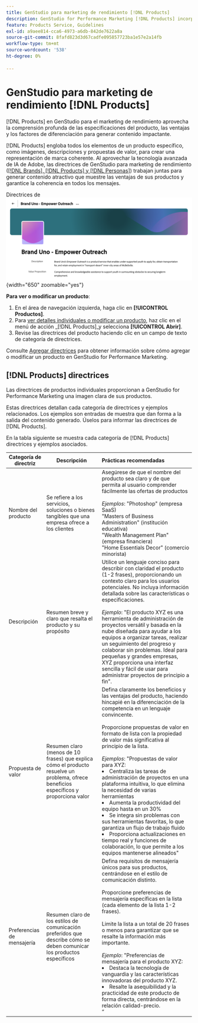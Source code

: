 ```yaml
---
title: GenStudio para marketing de rendimiento [!DNL Products]
description: GenStudio for Performance Marketing [!DNL Products] incorpora todos los aspectos de sus productos (imágenes, descripciones y propuestas de valor) para crear contenido relevante que resalte las fortalezas de los productos y mantenga la coherencia en los mensajes de los productos.
feature: Products Service, Guidelines
exl-id: a9aee814-cca6-4973-a6db-842de7622a8a
source-git-commit: 8fafd823d3d67cadfe095857723ba1e57e2a14fb
workflow-type: tm+mt
source-wordcount: '538'
ht-degree: 0%

---
```


# GenStudio para marketing de rendimiento [!DNL Products]

[!DNL Products] en GenStudio para el marketing de rendimiento aprovecha la comprensión profunda de las especificaciones del producto, las ventajas y los factores de diferenciación para generar contenido impactante.

[!DNL Products] engloba todos los elementos de un producto específico, como imágenes, descripciones y propuestas de valor, para crear una representación de marca coherente. Al aprovechar la tecnología avanzada de IA de Adobe, las directrices de GenStudio para marketing de rendimiento ([[!DNL Brands], [!DNL Products] y [!DNL Personas]](/help/user-guide/guidelines/overview.md)) trabajan juntas para generar contenido atractivo que muestre las ventajas de sus productos y garantice la coherencia en todos los mensajes.

Directrices de ![[!DNL Products] en GenStudio para marketing de rendimiento](/help/assets/products-guidelines.png){width="650" zoomable="yes"}

**Para ver o modificar un producto**:

1. En el área de navegación izquierda, haga clic en **[!UICONTROL Productos]**.
1. Para [ver detalles individuales o modificar un producto](add-guidelines.md#manage-products), haz clic en el menú de acción _[!DNL Products]_y selecciona **[!UICONTROL Abrir]**.
1. Revise las directrices del producto haciendo clic en un campo de texto de categoría de directrices.

Consulte [Agregar directrices](add-guidelines.md) para obtener información sobre cómo agregar o modificar un producto en GenStudio for Performance Marketing.

## [!DNL Products] directrices

Las directrices de productos individuales proporcionan a GenStudio for Performance Marketing una imagen clara de sus productos.

Estas directrices detallan cada categoría de directrices y ejemplos relacionados. Los ejemplos son entradas de muestra que dan forma a la salida del contenido generado. Úselos para informar las directrices de [!DNL Products].

En la tabla siguiente se muestra cada categoría de [!DNL Products] directrices y ejemplos asociados.

| Categoría de directriz | Descripción | Prácticas recomendadas |
| ------------------| ----------------| :---------- |
| Nombre del producto | Se refiere a los servicios, soluciones o bienes tangibles que una empresa ofrece a los clientes | Asegúrese de que el nombre del producto sea claro y de que permita al usuario comprender fácilmente las ofertas de productos <br><br>_Ejemplos_: &quot;Photoshop&quot; (empresa SaaS)<br>&quot;Masters of Business Administration&quot; (institución educativa)<br>&quot;Wealth Management Plan&quot; (empresa financiera)<br>&quot;Home Essentials Decor&quot; (comercio minorista) |
| Descripción | Resumen breve y claro que resalta el producto y su propósito | Utilice un lenguaje conciso para describir con claridad el producto (1-2 frases), proporcionando un contexto claro para los usuarios potenciales. No incluya información detallada sobre las características o especificaciones.<br><br>_Ejemplo_: &quot;El producto XYZ es una herramienta de administración de proyectos versátil y basada en la nube diseñada para ayudar a los equipos a organizar tareas, realizar un seguimiento del progreso y colaborar sin problemas. Ideal para pequeñas y grandes empresas, XYZ proporciona una interfaz sencilla y fácil de usar para administrar proyectos de principio a fin&quot;. |
| Propuesta de valor | Resumen claro (menos de 10 frases) que explica cómo el producto resuelve un problema, ofrece beneficios específicos y proporciona valor | Defina claramente los beneficios y las ventajas del producto, haciendo hincapié en la diferenciación de la competencia en un lenguaje convincente.<br><br>Proporcione propuestas de valor en formato de lista con la propiedad de valor más significativa al principio de la lista.<br><br>_Ejemplos_: &quot;Propuestas de valor para XYZ:<br><li>Centraliza las tareas de administración de proyectos en una plataforma intuitiva, lo que elimina la necesidad de varias herramientas</li><li>Aumenta la productividad del equipo hasta en un 30%</li><li>Se integra sin problemas con sus herramientas favoritas, lo que garantiza un flujo de trabajo fluido</li><li>Proporciona actualizaciones en tiempo real y funciones de colaboración, lo que permite a los equipos mantenerse alineados&quot;</li> |
| Preferencias de mensajería | Resumen claro de los estilos de comunicación preferidos que describe cómo se deben comunicar los productos específicos | Defina requisitos de mensajería únicos para sus productos, centrándose en el estilo de comunicación distinto.<br><br>Proporcione preferencias de mensajería específicas en la lista (cada elemento de la lista 1-2 frases).<br><br>Limite la lista a un total de 20 frases o menos para garantizar que se resalte la información más importante.<br><br>_Ejemplo_: &quot;Preferencias de mensajería para el producto XYZ:<li>Destaca la tecnología de vanguardia y las características innovadoras del producto XYZ.</li><li>Resalte la asequibilidad y la practicidad de este producto de forma directa, centrándose en la relación calidad-precio.</li>” |
